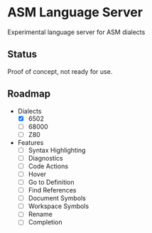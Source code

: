 # ASM Language Server

Experimental language server for ASM dialects

## Status

Proof of concept, not ready for use.

## Roadmap

- Dialects
  - [x] 6502
  - [ ] 68000
  - [ ] Z80
- Features
  - [ ] Syntax Highlighting
  - [ ] Diagnostics
  - [ ] Code Actions
  - [ ] Hover
  - [ ] Go to Definition
  - [ ] Find References
  - [ ] Document Symbols
  - [ ] Workspace Symbols
  - [ ] Rename
  - [ ] Completion